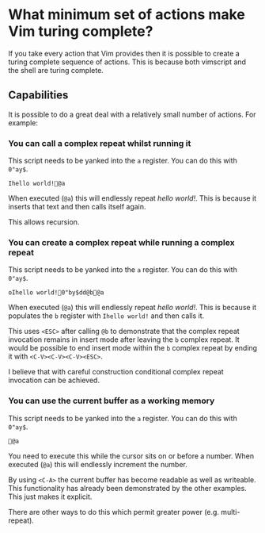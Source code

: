 What minimum set of actions make Vim turing complete?
=====================================================

If you take every action that Vim provides then it is possible to create a
turing complete sequence of actions. This is because both vimscript and the
shell are turing complete.

Capabilities
------------

It is possible to do a great deal with a relatively small number of actions.
For example:

### You can call a complex repeat whilst running it

This script needs to be yanked into the `a` register. You can do this with `0"ay$`.

```vimscript
Ihello world!@a
```

When executed (`@a`) this will endlessly repeat _hello world!_.
This is because it inserts that text and then calls itself again.

This allows recursion.

### You can create a complex repeat while running a complex repeat

This script needs to be yanked into the `a` register. You can do this with `0"ay$`.

```vimscript
oIhello world!0"by$dd@b@a
```

When executed (`@a`) this will endlessly repeat _hello world!_.
This is because it populates the `b` register with `Ihello world!` and then calls it.

This uses `<ESC>` after calling `@b` to demonstrate that the complex repeat invocation
remains in insert mode after leaving the `b` complex repeat. It would be possible to end
insert mode within the `b` complex repeat by ending it with `<C-V><C-V><C-V><ESC>`.

I believe that with careful construction conditional complex repeat invocation
can be achieved.

### You can use the current buffer as a working memory

This script needs to be yanked into the `a` register. You can do this with `0"ay$`.

```vimscript
@a
```

You need to execute this while the cursor sits on or before a number.
When executed (`@a`) this will endlessly increment the number.

By using `<C-A>` the current buffer has become readable as well as writeable.
This functionality has already been demonstrated by the other examples.
This just makes it explicit.

There are other ways to do this which permit greater power (e.g. multi-repeat).


